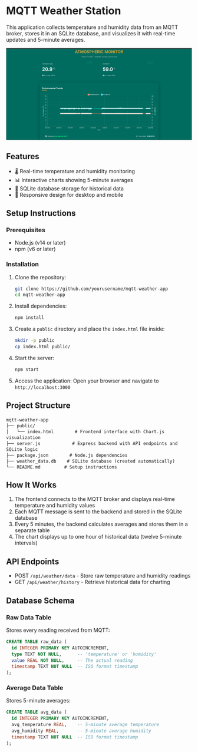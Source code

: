 # MQTT Weather Station

This application collects temperature and humidity data from an MQTT broker, stores it in an SQLite database, and visualizes it with real-time updates and 5-minute averages.

![Weather Station Dashboard](screenshot.png)

## Features

- 🌡️ Real-time temperature and humidity monitoring
- 📊 Interactive charts showing 5-minute averages
- 💾 SQLite database storage for historical data
- 📱 Responsive design for desktop and mobile

## Setup Instructions

### Prerequisites

- Node.js (v14 or later)
- npm (v6 or later)

### Installation

1. Clone the repository:
   ```bash
   git clone https://github.com/yourusername/mqtt-weather-app
   cd mqtt-weather-app
   ```

2. Install dependencies:
   ```bash
   npm install
   ```

3. Create a `public` directory and place the `index.html` file inside:
   ```bash
   mkdir -p public
   cp index.html public/
   ```

4. Start the server:
   ```bash
   npm start
   ```

5. Access the application:
   Open your browser and navigate to `http://localhost:3000`

## Project Structure

```
mqtt-weather-app
├── public/
│   └── index.html        # Frontend interface with Chart.js visualization
├── server.js            # Express backend with API endpoints and SQLite logic
├── package.json        # Node.js dependencies
├── weather_data.db    # SQLite database (created automatically)
└── README.md         # Setup instructions
```

## How It Works

1. The frontend connects to the MQTT broker and displays real-time temperature and humidity values
2. Each MQTT message is sent to the backend and stored in the SQLite database
3. Every 5 minutes, the backend calculates averages and stores them in a separate table
4. The chart displays up to one hour of historical data (twelve 5-minute intervals)

## API Endpoints

- POST `/api/weather/data` - Store raw temperature and humidity readings
- GET `/api/weather/history` - Retrieve historical data for charting

## Database Schema

### Raw Data Table
Stores every reading received from MQTT:
```sql
CREATE TABLE raw_data (
  id INTEGER PRIMARY KEY AUTOINCREMENT,
  type TEXT NOT NULL,      -- 'temperature' or 'humidity'
  value REAL NOT NULL,     -- The actual reading
  timestamp TEXT NOT NULL  -- ISO format timestamp
);
```

### Average Data Table
Stores 5-minute averages:
```sql
CREATE TABLE avg_data (
  id INTEGER PRIMARY KEY AUTOINCREMENT,
  avg_temperature REAL,    -- 5-minute average temperature
  avg_humidity REAL,       -- 5-minute average humidity
  timestamp TEXT NOT NULL  -- ISO format timestamp
);
```
